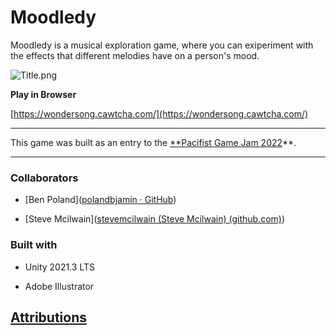 # Moodledy

Moodledy is a musical exploration game, where you can exiperiment with the effects that different melodies have on a person's mood.

![Title.png](D:\Source\Github\SteveMcilwain\Wonder-Song\Title.png)

**Play in Browser**

[https://wondersong.cawtcha.com/](https://wondersong.cawtcha.com/)

---

This game was built as an entry to the [**Pacifist Game Jam 2022](https://itch.io/jam/honest-jam-4)**.

---

### Collaborators

- [Ben Poland]([polandbjamin · GitHub](https://github.com/polandbjamin))

- [Steve Mcilwain]([stevemcilwain (Steve Mcilwain) (github.com)](https://github.com/stevemcilwain))



### Built with

- Unity 2021.3 LTS

- Adobe Illustrator



##  [Attributions](ATTRIBUTIONS.md)
